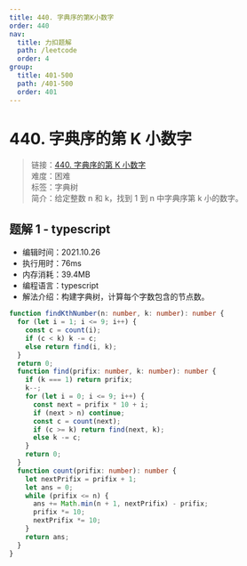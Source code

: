 ```yaml
---
title: 440. 字典序的第K小数字
order: 440
nav:
  title: 力扣题解
  path: /leetcode
  order: 4
group:
  title: 401-500
  path: /401-500
  order: 401
---
```


# 440. 字典序的第 K 小数字

> 链接：[440. 字典序的第 K 小数字](https://leetcode-cn.com/problems/k-th-smallest-in-lexicographical-order/)  
> 难度：困难  
> 标签：字典树  
> 简介：给定整数 n 和 k，找到 1 到 n 中字典序第 k 小的数字。

## 题解 1 - typescript

- 编辑时间：2021.10.26
- 执行用时：76ms
- 内存消耗：39.4MB
- 编程语言：typescript
- 解法介绍：构建字典树，计算每个字数包含的节点数。

```typescript
function findKthNumber(n: number, k: number): number {
  for (let i = 1; i <= 9; i++) {
    const c = count(i);
    if (c < k) k -= c;
    else return find(i, k);
  }
  return 0;
  function find(prifix: number, k: number): number {
    if (k === 1) return prifix;
    k--;
    for (let i = 0; i <= 9; i++) {
      const next = prifix * 10 + i;
      if (next > n) continue;
      const c = count(next);
      if (c >= k) return find(next, k);
      else k -= c;
    }
    return 0;
  }
  function count(prifix: number): number {
    let nextPrifix = prifix + 1;
    let ans = 0;
    while (prifix <= n) {
      ans += Math.min(n + 1, nextPrifix) - prifix;
      prifix *= 10;
      nextPrifix *= 10;
    }
    return ans;
  }
}
```
